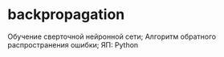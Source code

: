 # backpropagation
Обучение сверточной нейронной сети;
Алгоритм обратного распространения ошибки;
ЯП: Python
